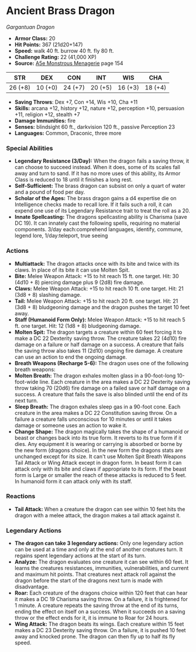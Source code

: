 # Ancient Brass Dragon

*Gargantuan* *Dragon*

- **Armor Class:** 20
- **Hit Points:** 367 (21d20+147)
- **Speed:** walk 40 ft. burrow 40 ft. fly 80 ft.
- **Challenge Rating:** 22 (41,000 XP)
- **Source:** [A5e Monstrous Menagerie](https://enpublishingrpg.com/products/level-up-monstrous-menagerie-a5e) page 154

| STR | DEX | CON | INT | WIS | CHA |
| --- | --- | --- | --- | --- | --- |
| 26 (+8) | 10 (+0) | 24 (+7) | 20 (+5) | 16 (+3) | 18 (+4) |

- **Saving Throws**: Dex +7, Con +14, Wis +10, Cha +11
- **Skills:** arcana +12, history +12, nature +12, perception +10, persuasion +11, religion +12, stealth +7
- **Damage Immunities:** fire
- **Senses:** blindsight 60 ft., darkvision 120 ft., passive Perception 23
- **Languages:** Common, Draconic, three more

### Special Abilities

- **Legendary Resistance (3/Day):** When the dragon fails a saving throw, it can choose to succeed instead. When it does, some of its scales fall away and turn to sand. If it has no more uses of this ability, its Armor Class is reduced to 18 until it finishes a long rest.
- **Self-Sufficient:** The brass dragon can subsist on only a quart of water and a pound of food per day.
- **Scholar of the Ages:** The brass dragon gains a d4 expertise die on Intelligence checks made to recall lore. If it fails such a roll, it can expend one use of its Legendary Resistance trait to treat the roll as a 20.
- **Innate Spellcasting:** The dragons spellcasting ability is Charisma (save DC 19). It can innately cast the following spells, requiring no material components. 3/day each:comprehend languages, identify, commune, legend lore,  1/day:teleport, true seeing

### Actions

- **Multiattack:** The dragon attacks once with its bite and twice with its claws. In place of its bite  it can use Molten Spit.
- **Bite:** Melee Weapon Attack: +15 to hit  reach 15 ft.  one target. Hit: 30 (4d10 + 8) piercing damage plus 9 (2d8) fire damage.
- **Claws:** Melee Weapon Attack: +15 to hit  reach 10 ft.  one target. Hit: 21 (3d8 + 8) slashing damage.
- **Tail:** Melee Weapon Attack: +15 to hit  reach 20 ft.  one target. Hit: 21 (3d8 + 8) bludgeoning damage  and the dragon pushes the target 10 feet away.
- **Staff (Humanoid Form Only):** Melee Weapon Attack: +15 to hit  reach 5 ft.  one target. Hit: 12 (1d8 + 8) bludgeoning damage.
- **Molten Spit:** The dragon targets a creature within 60 feet  forcing it to make a DC 22 Dexterity saving throw. The creature takes 22 (4d10) fire damage on a failure or half damage on a success. A creature that fails the saving throw also takes 11 (2d10) ongoing fire damage. A creature can use an action to end the ongoing damage.
- **Breath Weapons (Recharge 5-6):** The dragon uses one of the following breath weapons:
- **Molten Breath:** The dragon exhales molten glass in a 90-foot-long  10-foot-wide line. Each creature in the area makes a DC 22 Dexterity saving throw  taking 70 (20d6) fire damage on a failed save or half damage on a success. A creature that fails the save is also blinded until the end of its next turn.
- **Sleep Breath:** The dragon exhales sleep gas in a 90-foot cone. Each creature in the area makes a DC 22 Constitution saving throw. On a failure  a creature falls unconscious for 10 minutes or until it takes damage or someone uses an action to wake it.
- **Change Shape:** The dragon magically takes the shape of a humanoid or beast or changes back into its true form. It reverts to its true form if it dies. Any equipment it is wearing or carrying is absorbed or borne by the new form (dragons choice). In the new form  the dragons stats are unchanged except for its size. It can't use Molten Spit  Breath Weapons  Tail Attack  or Wing Attack except in dragon form. In beast form  it can attack only with its bite and claws  if appropriate to its form. If the beast form is Large or smaller  the reach of these attacks is reduced to 5 feet. In humanoid form  it can attack only with its staff.

### Reactions

- **Tail Attack:** When a creature the dragon can see within 10 feet hits the dragon with a melee attack, the dragon makes a tail attack against it.



### Legendary Actions

- **The dragon can take 3 legendary actions:** Only one legendary action can be used at a time and only at the end of another creatures turn. It regains spent legendary actions at the start of its turn.
- **Analyze:** The dragon evaluates one creature it can see within 60 feet. It learns the creatures resistances, immunities, vulnerabilities, and current and maximum hit points. That creatures next attack roll against the dragon before the start of the dragons next turn is made with disadvantage.
- **Roar:** Each creature of the dragons choice within 120 feet that can hear it makes a DC 19 Charisma saving throw. On a failure, it is frightened for 1 minute. A creature repeats the saving throw at the end of its turns, ending the effect on itself on a success. When it succeeds on a saving throw or the effect ends for it, it is immune to Roar for 24 hours.
- **Wing Attack:** The dragon beats its wings. Each creature within 15 feet makes a DC 23 Dexterity saving throw. On a failure, it is pushed 10 feet away and knocked prone. The dragon can then fly up to half its fly speed.
